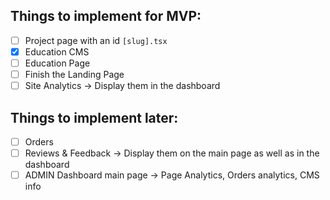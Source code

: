 ## Things to implement for MVP:

-   [ ] Project page with an id `[slug].tsx`
-   [x] Education CMS
-   [ ] Education Page
-   [ ] Finish the Landing Page
-   [ ] Site Analytics -> Display them in the dashboard

## Things to implement later:

-   [ ] Orders
-   [ ] Reviews & Feedback -> Display them on the main page as well as in the dashboard
-   [ ] ADMIN Dashboard main page -> Page Analytics, Orders analytics, CMS info
